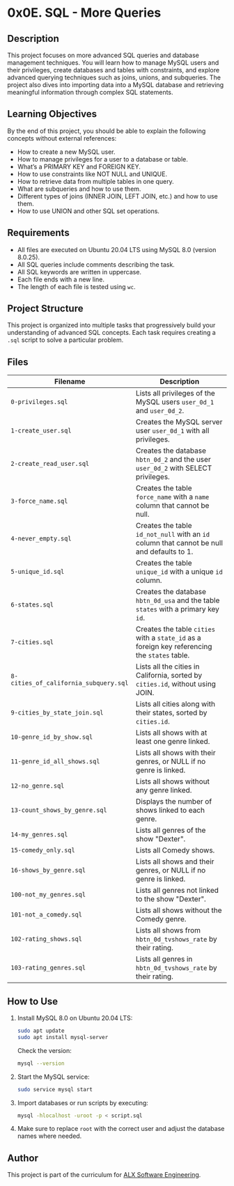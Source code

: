 # 0x0E. SQL - More Queries

## Description
This project focuses on more advanced SQL queries and database management techniques. You will learn how to manage MySQL users and their privileges, create databases and tables with constraints, and explore advanced querying techniques such as joins, unions, and subqueries. The project also dives into importing data into a MySQL database and retrieving meaningful information through complex SQL statements.

## Learning Objectives
By the end of this project, you should be able to explain the following concepts without external references:

- How to create a new MySQL user.
- How to manage privileges for a user to a database or table.
- What’s a PRIMARY KEY and FOREIGN KEY.
- How to use constraints like NOT NULL and UNIQUE.
- How to retrieve data from multiple tables in one query.
- What are subqueries and how to use them.
- Different types of joins (INNER JOIN, LEFT JOIN, etc.) and how to use them.
- How to use UNION and other SQL set operations.

## Requirements
- All files are executed on Ubuntu 20.04 LTS using MySQL 8.0 (version 8.0.25).
- All SQL queries include comments describing the task.
- All SQL keywords are written in uppercase.
- Each file ends with a new line.
- The length of each file is tested using `wc`.

## Project Structure
This project is organized into multiple tasks that progressively build your understanding of advanced SQL concepts. Each task requires creating a `.sql` script to solve a particular problem.

## Files

| Filename                  | Description                                                                                         |
|---------------------------|-----------------------------------------------------------------------------------------------------|
| `0-privileges.sql`         | Lists all privileges of the MySQL users `user_0d_1` and `user_0d_2`.                                |
| `1-create_user.sql`        | Creates the MySQL server user `user_0d_1` with all privileges.                                      |
| `2-create_read_user.sql`   | Creates the database `hbtn_0d_2` and the user `user_0d_2` with SELECT privileges.                   |
| `3-force_name.sql`         | Creates the table `force_name` with a `name` column that cannot be null.                            |
| `4-never_empty.sql`        | Creates the table `id_not_null` with an `id` column that cannot be null and defaults to 1.          |
| `5-unique_id.sql`          | Creates the table `unique_id` with a unique `id` column.                                            |
| `6-states.sql`             | Creates the database `hbtn_0d_usa` and the table `states` with a primary key `id`.                  |
| `7-cities.sql`             | Creates the table `cities` with a `state_id` as a foreign key referencing the `states` table.       |
| `8-cities_of_california_subquery.sql` | Lists all the cities in California, sorted by `cities.id`, without using JOIN.            |
| `9-cities_by_state_join.sql` | Lists all cities along with their states, sorted by `cities.id`.                                   |
| `10-genre_id_by_show.sql`  | Lists all shows with at least one genre linked.                                                     |
| `11-genre_id_all_shows.sql`| Lists all shows with their genres, or NULL if no genre is linked.                                   |
| `12-no_genre.sql`          | Lists all shows without any genre linked.                                                           |
| `13-count_shows_by_genre.sql` | Displays the number of shows linked to each genre.                                               |
| `14-my_genres.sql`         | Lists all genres of the show "Dexter".                                                              |
| `15-comedy_only.sql`       | Lists all Comedy shows.                                                                             |
| `16-shows_by_genre.sql`    | Lists all shows and their genres, or NULL if no genre is linked.                                    |
| `100-not_my_genres.sql`    | Lists all genres not linked to the show "Dexter".                                                   |
| `101-not_a_comedy.sql`     | Lists all shows without the Comedy genre.                                                           |
| `102-rating_shows.sql`     | Lists all shows from `hbtn_0d_tvshows_rate` by their rating.                                        |
| `103-rating_genres.sql`    | Lists all genres in `hbtn_0d_tvshows_rate` by their rating.                                         |

## How to Use

1. Install MySQL 8.0 on Ubuntu 20.04 LTS:
    ```bash
    sudo apt update
    sudo apt install mysql-server
    ```
    Check the version:
    ```bash
    mysql --version
    ```

2. Start the MySQL service:
    ```bash
    sudo service mysql start
    ```

3. Import databases or run scripts by executing:
    ```bash
    mysql -hlocalhost -uroot -p < script.sql
    ```

4. Make sure to replace `root` with the correct user and adjust the database names where needed.

## Author
This project is part of the curriculum for [ALX Software Engineering](https://www.alxafrica.com/software-engineering/).


